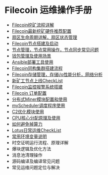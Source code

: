 # Filecoin 运维操作手册

- [Filecoin挖矿流程详解](./documents/lotus-mining-process.md)
- [Filecoin最新挖矿硬件推荐配置](./documents/hardware-configuration.md)
- [扇区生命周期详解，扇区状态管理](./documents/sector-life-cycle.md)
- [Filecoin节点搭建及启动](./documents/daemon-deployment.md)
- [节点管理，节点常用操作，节点同步常见问题](./documents/daemon-operation.md)
- [钱包管理及使用场景](./documents/wallet-management.md)
- [Ansible部署工具使用](./documents/ansible-deploy-tool-usage.md)
- [Filecoin同构集群搭建流程](./documents/mining-cluster-deployment.md)
- [Filecoin存储管理，存储i/o性能分析，网络分析](./documents/storage-manage.md)
- [新矿工节点上线CheckList](./documents/new-miner-checklist.md)
- [Filecoin监控报警系统搭建](./documents/monitoring-deployment.md)
- [Filecoin 订单配置](./documents/deals-configuration.md)
- [分布式Miner模块配置和使用](./documents/distributed-miner-configuration.md)
- [myScheduler调度程序使用](./documents/myscheduler-configuration.md)
- [C2优化模块使用](./documents/c2-optimization-instructions.md)
- [CPU核心分配原理及使用](./documents/cores-optimization-instructions.md)
- [如何避免掉算力](./documents/miner-keep.md)
- [Lotus日常运维CheckList](./documents/lotus-ops-checklist.md)
- [常用环境变量说明](./documents/environment-usage.md)
- 时空证明运行流程、原理详解
- 爆块逻辑及优化方法
- 消息池清理操作
- 源码编译及编译常见问题
- 常见运维问题定位与解决
